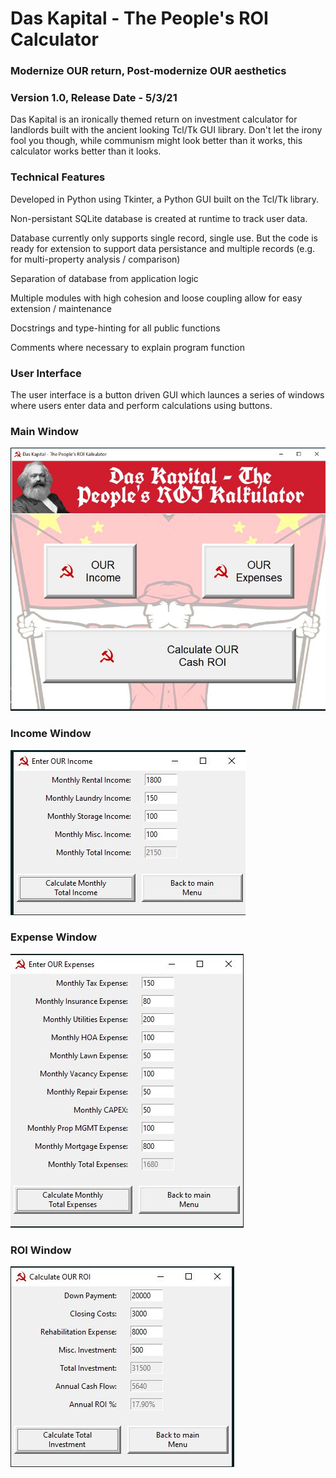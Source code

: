 # Das Kapital - The People's ROI Calculator
### Modernize OUR return, Post-modernize OUR aesthetics
### Version 1.0, Release Date - 5/3/21

Das Kapital is an ironically themed return on investment calculator for landlords built with the ancient looking Tcl/Tk GUI library. Don't let the irony fool you though, while communism might look better than it works, this calculator works better than it looks.  

### Technical Features
Developed in Python using Tkinter, a Python GUI built on the Tcl/Tk library.  

Non-persistant SQLite database is created at runtime to track user data.  

Database currently only supports single record, single use.  But the code is ready for extension to support data persistance and multiple records (e.g. for multi-property analysis / comparison)  

Separation of database from application logic  

Multiple modules with high cohesion and loose coupling allow for easy extension / maintenance  

Docstrings and type-hinting for all public functions  

Comments where necessary to explain program function  


### User Interface
The user interface is a button driven GUI which launces a series of windows where users enter data and perform calculations using buttons.

### Main Window
![Main Window](https://github.com/hirejohnloveland/Das-Kapital-ROI-Kalkulator/blob/main/readme/Main_Screen.JPG "Main window")

### Income Window
![Income Window](https://github.com/hirejohnloveland/Das-Kapital-ROI-Kalkulator/blob/main/readme/Income_Window.JPG "Income window")

### Expense Window
![Expense Window](https://github.com/hirejohnloveland/Das-Kapital-ROI-Kalkulator/blob/main/readme/Expense_Window.JPG "Expense window")

### ROI Window
![ROI Window](https://github.com/hirejohnloveland/Das-Kapital-ROI-Kalkulator/blob/main/readme/ROI_Window.JPG "ROI window")
